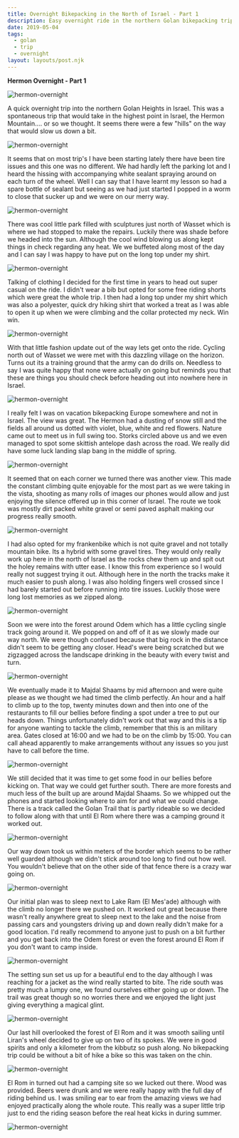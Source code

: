 ```yaml
---
title: Overnight Bikepacking in the North of Israel - Part 1
description: Easy overnight ride in the northern Golan bikepacking trip in the North of Israel
date: 2019-05-04
tags:
  - golan
  - trip
  - overnight
layout: layouts/post.njk
---
```


**Hermon Overnight - Part 1**

![hermon-overnight](https://res.cloudinary.com/bikepacking/image/upload/w_800/v1565167811/20190503_095842_g4obpo.jpg)

A quick overnight trip into the northern Golan Heights in Israel. This was a spontaneous trip that would take in the highest point in Israel, the Hermon Mountain.... or so we thought. It seems there were a few "hills" on the way that would slow us down a bit.

![hermon-overnight](https://res.cloudinary.com/bikepacking/image/upload/w_800/v1565167812/20190503_103817_wq5sa2.jpg)

It seems that on most trip's I have been starting lately there have been tire issues and this one was no different. We had hardly left the parking lot and I heard the hissing with accompanying white sealant spraying around on each turn of the wheel. Well I can say that I have learnt my lesson so had a spare bottle of sealant but seeing as we had just started I popped in a worm to close that sucker up and we were on our merry way.

![hermon-overnight](https://res.cloudinary.com/bikepacking/image/upload/w_800/v1565167809/20190503_113321_rthzc9.jpg)

There was cool little park filled with sculptures just north of Wasset which is where we had stopped to make the repairs. Luckily there was shade before we headed into the sun. Although the cool wind blowing us along kept things in check regarding any heat. We we buffeted along most of the day and I can say I was happy to have put on the long top under my shirt.

![hermon-overnight](https://res.cloudinary.com/bikepacking/image/upload/w_800/v1565167807/20190503_120130_fsq4mt.jpg)

Talking of clothing I decided for the first time in years to head out super casual on the ride. I didn't wear a bib but opted for some free riding shorts which were great the whole trip. I then had a long top under my shirt which was also a polyester, quick dry hiking shirt that worked a treat as I was able to open it up when we were climbing and the collar protected my neck. Win win.

![hermon-overnight](https://res.cloudinary.com/bikepacking/image/upload/w_800/v1565167807/20190503_120151_qhi3ng.jpg)

With that little fashion update out of the way lets get onto the ride. Cycling north out of Wasset we were met with this dazzling village on the horizon. Turns out its a training ground that the army can do drills on. Needless to say I was quite happy that none were actually on going but reminds you that these are things you should check before heading out into nowhere here in Israel.

![hermon-overnight](https://res.cloudinary.com/bikepacking/image/upload/w_800/v1565167846/20190503_120416_w98tai.jpg)

I really felt I was on vacation bikepacking Europe somewhere and not in Israel. The view was great. The Hermon had a dusting of snow still and the fields all around us dotted with violet, blue, white and red flowers. Nature came out to meet us in full swing too. Storks circled above us and we even managed to spot some skittish antelope dash across the road. We really did have some luck landing slap bang in the middle of spring.

![hermon-overnight](https://res.cloudinary.com/bikepacking/image/upload/w_800/v1565167846/20190503_121112_srfxax.jpg)

It seemed that on each corner we turned there was another view. This made the constant climbing quite enjoyable for the most part as we were taking in the vista, shooting as many rolls of images our phones would allow and just enjoying the silence offered up in this corner of Israel. The route we took was mostly dirt packed white gravel or semi paved asphalt making our progress really smooth.

![hermon-overnight](https://res.cloudinary.com/bikepacking/image/upload/w_800/v1565167844/20190503_133521_tenh18.jpg)

I had also opted for my frankenbike which is not quite gravel and not totally mountain bike. Its a hybrid with some gravel tires. They would only really work up here in the north of Israel as the rocks chew them up and spit out the holey remains with utter ease. I know this from experience so I would really not suggest trying it out. Although here in the north the tracks make it much easier to push along. I was also holding fingers well crossed since I had barely started out before running into tire issues. Luckily those were long lost memories as we zipped along.

![hermon-overnight](https://res.cloudinary.com/bikepacking/image/upload/w_800/v1565167841/20190503_134414_dapx1s.jpg)

Soon we were into the forest around Odem which has a little cycling single track going around it. We popped on and off of it as we slowly made our way north. We were though confused because that big rock in the distance didn't seem to be getting any closer. Head's were being scratched but we zigzagged across the landscape drinking in the beauty with every twist and turn.

![hermon-overnight](https://res.cloudinary.com/bikepacking/image/upload/w_800/v1565167842/20190503_134423_yzbxl3.jpg)

We eventually made it to Majdal Shaams by mid afternoon and were quite please as we thought we had timed the climb perfectly. An hour and a half to climb up to the top, twenty minutes down and then into one of the restaurants to fill our bellies before finding a spot under a tree to put our heads down. Things unfortunately didn't work out that way and this is a tip for anyone wanting to tackle the climb, remember that this is an military area. Gates closed at 16:00 and we had to be on the climb by 15:00. You can call ahead apparently to make arrangements without any issues so you just have to call before the time.

![hermon-overnight](https://res.cloudinary.com/bikepacking/image/upload/w_800/v1565167842/20190503_153051_ky6vor.jpg)

We still decided that it was time to get some food in our bellies before kicking on. That way we could get further south. There are more forests and much less of the built up are around Majdal Shaams. So we whipped out the phones and started looking where to aim for and what we could change. There is a track called the Golan Trail that is partly rideable so we decided to follow along with that until El Rom where there was a camping ground it worked out.

![hermon-overnight](https://res.cloudinary.com/bikepacking/image/upload/w_800/v1565167842/20190503_171816_jbr481.jpg)

Our way down took us within meters of the border which seems to be rather well guarded although we didn't stick around too long to find out how well. You wouldn't believe that on the other side of that fence there is a crazy war going on.

![hermon-overnight](https://res.cloudinary.com/bikepacking/image/upload/w_800/v1565167840/20190503_173205_gbhjj1.jpg)

Our initial plan was to sleep next to Lake Ram (El Mes'ade) although with the climb no longer there we pushed on. It worked out great because there wasn't really anywhere great to sleep next to the lake and the noise from passing cars and youngsters driving up and down really didn't make for a good location. I'd really recommend to anyone just to push on a bit further and you get back into the Odem forest or even the forest around El Rom if you don't want to camp inside.

![hermon-overnight](https://res.cloudinary.com/bikepacking/image/upload/w_800/v1565167841/20190503_175733_ikdsrx.jpg)

The setting sun set us up for a beautiful end to the day although I was reaching for a jacket as the wind really started to bite. The ride south was pretty much a lumpy one, we found ourselves either going up or down. The trail was great though so no worries there and we enjoyed the light just giving everything a magical glint.

![hermon-overnight](https://res.cloudinary.com/bikepacking/image/upload/w_800/v1565167840/20190503_184137_kmwkq3.jpg)

Our last hill overlooked the forest of El Rom and it was smooth sailing until Liran's wheel decided to give up on two of its spokes. We were in good spirits and only a kilometer from the kibbutz so push along. No bikepacking trip could be without a bit of hike a bike so this was taken on the chin.

![hermon-overnight](https://res.cloudinary.com/bikepacking/image/upload/w_800/v1565167838/20190504_063115_iwxcyx.jpg)

El Rom in turned out had a camping site so we lucked out there. Wood was provided. Beers were drunk and we were really happy with the full day of riding behind us. I was smiling ear to ear from the amazing views we had enjoyed practically along the whole route. This really was a super little trip just to end the riding season before the real heat kicks in during summer.

![hermon-overnight](https://res.cloudinary.com/bikepacking/image/upload/w_800/v1565167836/20190503_200554_knbdvb.jpg)
